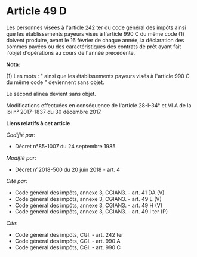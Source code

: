# Article 49 D

Les personnes visées à l'article 242 ter du code général des impôts ainsi que les établissements payeurs visés à l'article
990 C du même code (1) doivent produire, avant le 16 février de chaque année, la déclaration des sommes payées ou des
caractéristiques des contrats de prêt ayant fait l'objet d'opérations au cours de l'année précédente.

**Nota:**

(1) Les mots : " ainsi que les établissements payeurs visés à l'article 990 C du même code " deviennent sans objet.

Le second alinéa devient sans objet.

Modifications effectuées en conséquence de l'article 28-I-34° et VI A de la loi n° 2017-1837 du 30 décembre 2017.

**Liens relatifs à cet article**

_Codifié par_:

  - Décret n°85-1007 du 24 septembre 1985

_Modifié par_:

  - Décret n°2018-500 du 20 juin 2018 - art. 4

_Cité par_:

  - Code général des impôts, annexe 3, CGIAN3. - art. 41 DA (V)
  - Code général des impôts, annexe 3, CGIAN3. - art. 49 E (V)
  - Code général des impôts, annexe 3, CGIAN3. - art. 49 H (V)
  - Code général des impôts, annexe 3, CGIAN3. - art. 49 I ter (P)

_Cite_:

  - Code général des impôts, CGI. - art. 242 ter
  - Code général des impôts, CGI. - art. 990 A
  - Code général des impôts, CGI. - art. 990 C

